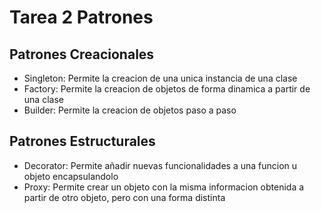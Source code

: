 # Tarea 2 Patrones

## Patrones Creacionales
- Singleton: Permite la creacion de una unica instancia de una clase
- Factory: Permite la creacion de objetos de forma dinamica a partir de una clase
- Builder: Permite la creacion de objetos paso a paso

## Patrones Estructurales
- Decorator: Permite añadir nuevas funcionalidades a una funcion u objeto encapsulandolo
- Proxy: Permite crear un objeto con la misma informacion obtenida a partir de otro objeto, pero con una forma distinta


